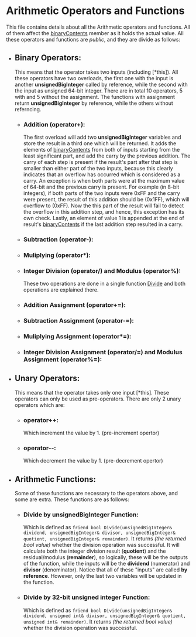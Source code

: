 # Arithmetic Operators and Functions
This file contains details about all the Arithmetic operators and functions. All of them affect the [binaryContents](/Documentation/1.%20Members.md#binarycontents) member as it holds the actual value.
All these operators and functions are *public*, and they are divide as follows:

- ## Binary Operators:
  This means that the operator takes two inputs (including [*this]).
  All these operators have two overloads, the first one with the input is another **unsignedBigInteger** called by reference,
  while the second with the input as unsigned 64-bit integer. There are in total 10 operators, 5 with and 5 without the assignment.
  The functions with assignment return **unsignedBigInteger** by reference, while the others without referncing.

  - ### Addition (operator+):
    The first overload will add two **unsignedBigInteger** variables and store the result in a third one which will be returned.
    It adds the elements of [binaryContents](/Documentation/1.%20Members.md#binarycontents) from both of inputs starting from the least significant part,
    and add the carry by the previous addition. 
    The carry of each step is present if the result's part after that step is smaller than either part of the two inputs,
    because this clearly indicates that an overflow has occurred which is considered as a carry.
    An exception is when both parts were at the maximum value of 64-bit and the previous carry is present.
    For example (in 8-bit integers), if both parts of the two inputs were 0xFF and the carry were present,
    the result of this addition should be (0x1FF), which will overflow to (0xFF).
    Now the this part of the result will fail to detect the overflow in this addition step, and hence, this exception has its own check.
    Lastly, an element of value 1 is appended at the end of result's [binaryContents](/Documentation/1.%20Members.md#binarycontents)
    if the last addition step resulted in a carry.
    
  - ### Subtraction (operator-):
    
  - ### Muliplying (operator*):
    
  - ### Integer Division (operator/) and Modulus (operator%):
    These two operations are done in a single function [Divide](#Divide) and both operations are explained there. 
    
  - ### Addition Assignment (operator+=):
    
  - ### Subtraction Assignment (operator-=):
    
  - ### Muliplying Assignment (operator*=):
    
  - ### Integer Division Assignment (operator/=) and Modulus Assignment (operator%=):
    

- ## Unary Operators:
  This means that the operator takes only one input [*this].
  These operators can only be used as pre-operators.
  There are only 2 unary operators which are:
  - ### operator++:
    Which increment the value by 1. (pre-increment opertor)
  - ### operator--:
    Which decrement the value by 1. (pre-decrement opertor)

- ## Arithmetic Functions:
  Some of these functions are necessary to the operators above, and some are extra. These functions are as follows:
  - ### Divide by unsignedBigInteger Function:
    Which is defined as `friend bool Divide(unsignedBigInteger& dividend, unsignedBigInteger& divisor, unsignedBigInteger& quotient, unsignedBigInteger& remainder)`.
    It returns *(the returned bool value)* whether the division operation was successful.
    It will calculate both the integer division result (**quotient**) and the residual/modulus (**remainder**), so logically, these will be the outputs of the function,
    while the inputs will be the **dividend** (numerator) and **divisor** (denominator). Notice that all of these "inputs" are called **by reference**.
    However, only the last two variables will be updated in the function.
    
  - ### Divide by 32-bit unsigned integer Function:
    Which is defined as `friend bool Divide(unsignedBigInteger& dividend, unsigned int& divisor, unsignedBigInteger& quotient, unsigned int& remainder)`.
    It returns *(the returned bool value)* whether the division operation was successful.
